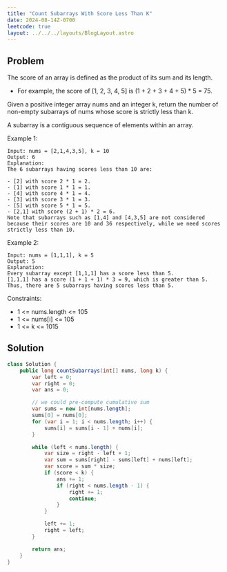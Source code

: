```yaml
---
title: "Count Subarrays With Score Less Than K"
date: 2024-08-14Z-0700
leetcode: true
layout: ../../../layouts/BlogLayout.astro
---
```


## Problem

The score of an array is defined as the product of its sum and its length.

- For example, the score of [1, 2, 3, 4, 5] is (1 + 2 + 3 + 4 + 5) \* 5 = 75.

Given a positive integer array nums and an integer k, return the number of non-empty subarrays of nums whose score is strictly less than k.

A subarray is a contiguous sequence of elements within an array.

Example 1:

```text
Input: nums = [2,1,4,3,5], k = 10
Output: 6
Explanation:
The 6 subarrays having scores less than 10 are:

- [2] with score 2 * 1 = 2.
- [1] with score 1 * 1 = 1.
- [4] with score 4 * 1 = 4.
- [3] with score 3 * 1 = 3.
- [5] with score 5 * 1 = 5.
- [2,1] with score (2 + 1) * 2 = 6.
Note that subarrays such as [1,4] and [4,3,5] are not considered because their scores are 10 and 36 respectively, while we need scores strictly less than 10.
```

Example 2:

```text
Input: nums = [1,1,1], k = 5
Output: 5
Explanation:
Every subarray except [1,1,1] has a score less than 5.
[1,1,1] has a score (1 + 1 + 1) * 3 = 9, which is greater than 5.
Thus, there are 5 subarrays having scores less than 5.
```

Constraints:

- 1 <= nums.length <= 105
- 1 <= nums[i] <= 105
- 1 <= k <= 1015

## Solution

```java
class Solution {
    public long countSubarrays(int[] nums, long k) {
        var left = 0;
        var right = 0;
        var ans = 0;

        // we could pre-compute cumulative sum
        var sums = new int[nums.length];
        sums[0] = nums[0];
        for (var i = 1; i < nums.length; i++) {
            sums[i] = sums[i - 1] + nums[i];
        }

        while (left < nums.length) {
            var size = right - left + 1;
            var sum = sums[right] - sums[left] + nums[left];
            var score = sum * size;
            if (score < k) {
                ans += 1;
                if (right < nums.length - 1) {
                    right += 1;
                    continue;
                }
            }

            left += 1;
            right = left;
        }

        return ans;
    }
}
```
